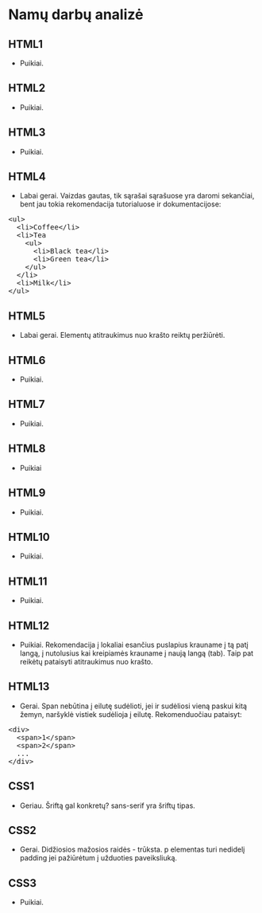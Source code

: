 # Namų darbų analizė

## HTML1

* Puikiai.

## HTML2

* Puikiai.

## HTML3

* Puikiai.

## HTML4

* Labai gerai. Vaizdas gautas, tik sąrašai sąrašuose yra daromi sekančiai, bent jau tokia rekomendacija tutorialuose ir dokumentacijose:
<pre>
&lt;ul&gt;
  &lt;li&gt;Coffee&lt;/li&gt;
  &lt;li&gt;Tea
    &lt;ul&gt;
      &lt;li&gt;Black tea&lt;/li&gt;
      &lt;li&gt;Green tea&lt;/li&gt;
    &lt;/ul&gt;
  &lt;/li&gt;
  &lt;li&gt;Milk&lt;/li&gt;
&lt;/ul&gt;
</pre>

## HTML5

* Labai gerai. Elementų atitraukimus nuo krašto reiktų peržiūrėti.

## HTML6

* Puikiai.

## HTML7

* Puikiai.

## HTML8

* Puikiai

## HTML9

* Puikiai.

## HTML10

* Puikiai.

## HTML11

* Puikiai.

## HTML12

* Puikiai. Rekomendacija į lokaliai esančius puslapius krauname į tą patį langą, į nutolusius kai kreipiamės krauname į naują langą (tab). Taip pat reikėtų pataisyti atitraukimus nuo krašto.

## HTML13

* Gerai. Span nebūtina į eilutę sudėlioti, jei ir sudėliosi vieną paskui kitą žemyn, naršyklė vistiek sudėlioja į eilutę. Rekomenduočiau pataisyt:
<pre>
&lt;div&gt;
  &lt;span&gt;1&lt;/span&gt;
  &lt;span&gt;2&lt;/span&gt;
  ...
&lt;/div&gt;
</pre>

## CSS1

* Geriau. Šriftą gal konkretų? sans-serif yra šriftų tipas.

## CSS2

* Gerai. Didžiosios mažosios raidės - trūksta. p elementas turi nedidelį padding jei pažiūrėtum į užduoties paveiksliuką.

## CSS3

* Puikiai.

